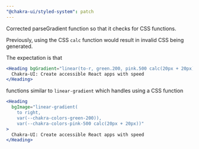 ```yaml
---
"@chakra-ui/styled-system": patch
---
```


Corrected parseGradient function so that it checks for CSS functions.

Previously, using the CSS `calc` function would result in invalid CSS being
generated.

The expectation is that

```jsx
<Heading bgGradient="linear(to-r, green.200, pink.500 calc(20px + 20px))">
  Chakra-UI: Create accessible React apps with speed
</Heading>
```

functions similar to `linear-gradient` which handles using a CSS function

```jsx
<Heading
  bgImage="linear-gradient(
    to right, 
    var(--chakra-colors-green-200)), 
    var(--chakra-colors-pink-500 calc(20px + 20px))"
>
  Chakra-UI: Create accessible React apps with speed
</Heading>
```

